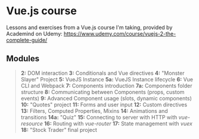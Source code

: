 # Vue.js course

Lessons and exercises from a Vue.js course I'm taking, provided by Academind on Udemy: https://www.udemy.com/course/vuejs-2-the-complete-guide/

## Modules

> **2:** DOM interaction
> **3:** Conditionals and Vue directives
> **4:** "Monster Slayer" Project
> **5:** VueJS Instance
> **5a:** VueJS Instance lifecycle
> **6:** Vue CLI and Webpack
> **7:** Components introduction
> **7a:** Components folder structure
> **8:** Communicating between Components (props, custom events)
> **9:** Advanced Component usage (slots, dynamic components)
> **10:** "Quotes" project
> **11:** Forms and user input
> **12:** Custom directives
> **13:** Filters, Computed Properties, Mixins
> **14:** Animations and transitions
> **14a:** "Quiz" 
> **15:** Connecting to server with HTTP with *vue-resource*
> **16:** Routing with *vue-router*
> **17:** State management with *vuex*
> **18:** "Stock Trader" final project